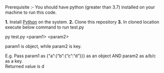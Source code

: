 Prerequisite :- You should have python (greater than 3.7) installed on your machine to run this code.

**1.** Install [Python](https://www.python.org/downloads) on the system.
**2.** Clone this repository
**3.** In cloned location execute below command to run test.py

py test.py \<param1\> \<param2\>

param1 is object, while param2 is key.

E.g. Pass param1 as  {“a”:{“b”:{“c”:”d”}}} as an object  AND
          param2 as a/b/c as a key.  
Returned value is d
